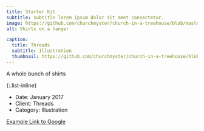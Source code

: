```yaml
---
title: Starter Kit
subtitle: subtitle lorem ipsum dolor sit amet consectetur.
image: https://github.com/churchmyster/church-in-a-treehouse/blob/master/_portfolio/Starter_Kit.jpeg
alt: Shirts on a hanger

caption:
  title: Threads
  subtitle: Illustration
  thumbnail: https://github.com/churchmyster/church-in-a-treehouse/blob/master/_portfolio/Starter_Kit.jpeg
---
```

A whole bunch of shirts 

{:.list-inline}
- Date: January 2017
- Client: Threads
- Category: Illustration

[Example Link to Google](https://www.google.com "Google's Homepage")

